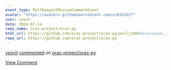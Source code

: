 ```yaml
---
event_type: PullRequestReviewCommentEvent
avatar: "https://avatars.githubusercontent.com/u/814322?"
user: vsoch
date: 2024-07-14
repo_name: oras-project/oras-py
html_url: https://github.com/oras-project/oras-py/pull/148#discussion_r1677018164
repo_url: https://github.com/oras-project/oras-py
---
```


<a href='https://github.com/vsoch' target='_blank'>vsoch</a> <a href='https://github.com/oras-project/oras-py/pull/148#discussion_r1677018164' target='_blank'>commented</a> on <a href='https://github.com/oras-project/oras-py' target='_blank'>oras-project/oras-py</a>

<a href='https://github.com/oras-project/oras-py/pull/148#discussion_r1677018164' target='_blank'>View Comment</a>